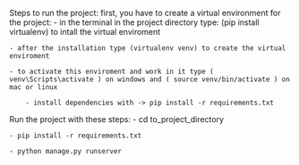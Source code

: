 Steps to run the project:
first, you have to create a virtual environment for the project:
 	- in the terminal in the project directory type:  (pip install virtualenv) to intall the virtual enviroment
  
  	- after the installation type (virtualenv venv) to create the virtual enviroment
   
   	- to activate this enviroment and work in it type ( venv\Scripts\activate ) on windows and ( source venv/bin/activate ) on mac or linux 
    
    	- install dependencies with -> pip install -r requirements.txt
     
Run the project with these steps: 
	- cd to_project_directory
 
	- pip install -r requirements.txt
 
 	- python manage.py runserver
